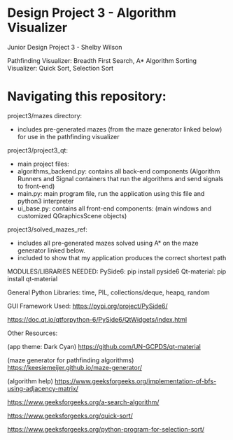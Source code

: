 # Design Project 3 - Algorithm Visualizer
Junior Design Project 3 - Shelby Wilson

Pathfinding Visualizer: Breadth First Search, A* Algorithm
Sorting Visualizer: Quick Sort, Selection Sort



# Navigating this repository:

project3/mazes directory:
- includes pre-generated mazes (from the maze generator linked below) for use in the pathfinding visualizer

project3/project3_qt:
- main project files:
- algorithms_backend.py: contains all back-end components (Algorithm Runners and Signal containers that run the algorithms and send signals to front-end)
- main.py: main program file, run the application using this file and python3 interpreter
- ui_base.py: contains all front-end components: (main windows and customized QGraphicsScene objects)

project3/solved_mazes_ref:
- includes all pre-generated mazes solved using A* on the maze generator linked below. 
- included to show that my application produces the correct shortest path


MODULES/LIBRARIES NEEDED:
  PySide6: pip install pyside6
  Qt-material: pip install qt-material

  General Python Libraries: time, PIL, collections/deque, heapq, random
  
GUI Framework Used:
https://pypi.org/project/PySide6/

https://doc.qt.io/qtforpython-6/PySide6/QtWidgets/index.html


Other Resources:

(app theme: Dark Cyan)
https://github.com/UN-GCPDS/qt-material

(maze generator for pathfinding algorithms)
https://keesiemeijer.github.io/maze-generator/

(algorithm help)
https://www.geeksforgeeks.org/implementation-of-bfs-using-adjacency-matrix/

https://www.geeksforgeeks.org/a-search-algorithm/

https://www.geeksforgeeks.org/quick-sort/

https://www.geeksforgeeks.org/python-program-for-selection-sort/
